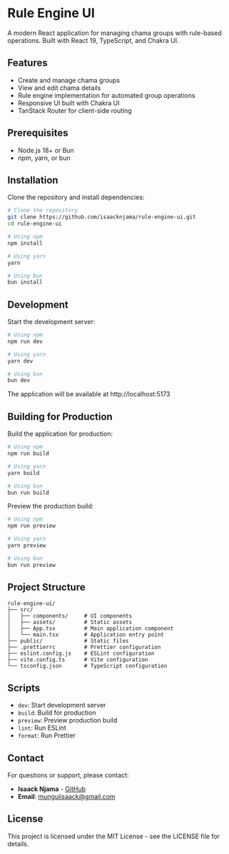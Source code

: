 # Rule Engine UI

A modern React application for managing chama groups with rule-based operations. Built with React 19, TypeScript, and Chakra UI.

## Features

- Create and manage chama groups
- View and edit chama details
- Rule engine implementation for automated group operations
- Responsive UI built with Chakra UI
- TanStack Router for client-side routing

## Prerequisites

- Node.js 18+ or Bun
- npm, yarn, or bun

## Installation

Clone the repository and install dependencies:

```bash
# Clone the repository
git clone https://github.com/isaacknjama/rule-engine-ui.git
cd rule-engine-ui

# Using npm
npm install

# Using yarn
yarn

# Using bun
bun install
```

## Development

Start the development server:

```bash
# Using npm
npm run dev

# Using yarn
yarn dev

# Using bun
bun dev
```

The application will be available at http://localhost:5173

## Building for Production

Build the application for production:

```bash
# Using npm
npm run build

# Using yarn
yarn build

# Using bun
bun run build
```

Preview the production build:

```bash
# Using npm
npm run preview

# Using yarn
yarn preview

# Using bun
bun run preview
```

## Project Structure

```
rule-engine-ui/
├── src/
│   ├── components/     # UI components
│   ├── assets/         # Static assets
│   ├── App.tsx         # Main application component
│   └── main.tsx        # Application entry point
├── public/             # Static files
├── .prettierrc         # Prettier configuration
├── eslint.config.js    # ESLint configuration
├── vite.config.ts      # Vite configuration
└── tsconfig.json       # TypeScript configuration
```

## Scripts

- `dev`: Start development server
- `build`: Build for production
- `preview`: Preview production build
- `lint`: Run ESLint
- `format`: Run Prettier

## Contact

For questions or support, please contact:

- **Isaack Njama** - [GitHub](https://github.com/isaacknjama)
- **Email**: <munguiisaack@gmail.com>

## License

This project is licensed under the MIT License - see the LICENSE file for details.
